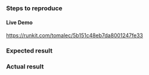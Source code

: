 ### Steps to reproduce

#### Live Demo
<!-- Clone this runkit, or provide your own URL -->
https://runkit.com/tomalec/5b151c48eb7da8001247fe33

### Expected result

### Actual result


